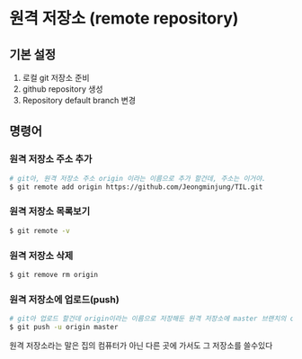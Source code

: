 # 원격 저장소 (remote repository)

## 기본 설정

1. 로컬 git 저장소 준비
2. github repository 생성
3. Repository default branch 변경



## 명령어

### 원격 저장소 주소 추가

```bash
# git아, 원격 저장소 주소 origin 이라는 이름으로 추가 할건데, 주소는 이거야.
$ git remote add origin https://github.com/Jeongminjung/TIL.git
```



### 원격 저장소 목록보기

```bash
$ git remote -v
```



### 원격 저장소 삭제

```bash
$ git remove rm origin
```



### 원격 저장소에 업로드(push)

```bash
# git아 업로드 할건데 origin이라는 이름으로 저장해둔 원격 저장소에 master 브랜치의 commit 내역들을 업로드 할거야.
$ git push -u origin master
```

원격 저장소라는 말은 집의 컴퓨터가 아닌 다른 곳에 가서도 그 저장소를 쓸수있다
